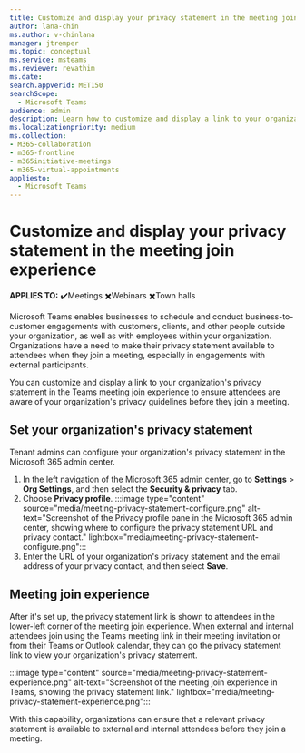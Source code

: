 ```yaml
---
title: Customize and display your privacy statement in the meeting join experience
author: lana-chin
ms.author: v-chinlana
manager: jtremper
ms.topic: conceptual
ms.service: msteams
ms.reviewer: revathim
ms.date: 
search.appverid: MET150
searchScope:
  - Microsoft Teams
audience: admin
description: Learn how to customize and display a link to your organization's privacy statement in the Teams meeting join experience. 
ms.localizationpriority: medium
ms.collection: 
- M365-collaboration
- m365-frontline
- m365initiative-meetings
- m365-virtual-appointments 
appliesto: 
  - Microsoft Teams
---
```


# Customize and display your privacy statement in the meeting join experience

**APPLIES TO:** ✔️Meetings ✖️Webinars ✖️Town halls

Microsoft Teams enables businesses to schedule and conduct business-to-customer engagements with customers, clients, and other people outside your organization, as well as with employees within your organization. Organizations have a need to make their privacy statement available to attendees when they join a meeting, especially in engagements with external participants.

You can customize and display a link to your organization's privacy statement in the Teams meeting join experience to ensure attendees are aware of your organization's privacy guidelines before they join a meeting.

## Set your organization's privacy statement

Tenant admins can configure your organization's privacy statement in the Microsoft 365 admin center.

1. In the left navigation of the Microsoft 365 admin center, go to **Settings** > **Org Settings**, and then select the **Security & privacy** tab.
1. Choose **Privacy profile**.
    :::image type="content" source="media/meeting-privacy-statement-configure.png" alt-text="Screenshot of the Privacy profile pane in the Microsoft 365 admin center, showing where to configure the privacy statement URL and privacy contact." lightbox="media/meeting-privacy-statement-configure.png":::
1. Enter the URL of your organization's privacy statement and the email address of your privacy contact, and then select **Save**.

## Meeting join experience

After it's set up, the privacy statement link is shown to attendees in the lower-left corner of the meeting join experience. When external and internal attendees join using the Teams meeting link in their meeting invitation or from their Teams or Outlook calendar, they can go the privacy statement link to view your organization's privacy statement.

:::image type="content" source="media/meeting-privacy-statement-experience.png" alt-text="Screenshot of the meeting join experience in Teams, showing the privacy statement link." lightbox="media/meeting-privacy-statement-experience.png":::

With this capability, organizations can ensure that a relevant privacy statement is available to external and internal attendees before they join a meeting.
